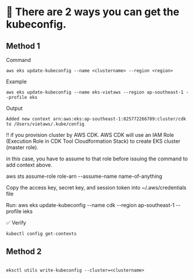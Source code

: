 # 🌻 There are 2 ways you can get the kubeconfig.

## Method 1

Command

```
aws eks update-kubeconfig --name <clustername> --region <region>
```

Example

```
aws eks update-kubeconfig --name eks-vietaws --region ap-southeast-1 --profile eks
```

Output

```
Added new context arn:aws:eks:ap-southeast-1:825772266789:cluster/cdk to /Users/vietaws/.kube/config
```

‼️ if you provision cluster by AWS CDK. AWS CDK will use an IAM Role (Execution
Role in CDK Tool Cloudformation Stack) to create EKS cluster (master role).

in this case, you have to assume to that role before issuing the command to add
context above.

aws sts assume-role role-arn --assume-name name-of-anything

Copy the access key, secret key, and session token into ~/.aws/credentials file

Run: aws eks update-kubeconfig --name cdk --region ap-southeast-1 --profile ieks

✅ Verify

```
kubectl config get-contexts
```

## Method 2

```

eksctl utils write-kubeconfig --cluster=<clustername>

```

```

```
